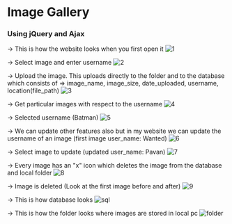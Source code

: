 # Image Gallery
### Using jQuery and Ajax


-> This is how the website looks when you first open it
![1](https://user-images.githubusercontent.com/43792460/85571320-af6d3f00-b651-11ea-9bb2-efaaee6103da.PNG)

-> Select image and enter username
![2](https://user-images.githubusercontent.com/43792460/85571785-0f63e580-b652-11ea-8779-727973df8448.PNG)

-> Upload the image. This uploads directly to the folder and to the database which consists of => image_name, image_size, date_uploaded, username, location(file_path) 
![3](https://user-images.githubusercontent.com/43792460/85571849-1e4a9800-b652-11ea-8e67-cad8fd0cb40f.PNG)

-> Get particular images with respect to the username
![4](https://user-images.githubusercontent.com/43792460/85571959-38847600-b652-11ea-9a27-fe6501b20c8c.PNG)

-> Selected username (Batman)
![5](https://user-images.githubusercontent.com/43792460/85572018-476b2880-b652-11ea-920f-cee5c9612793.PNG)

-> We can update other features also but in my website we can update the username of an image (first image user_name: Wanted)
![6](https://user-images.githubusercontent.com/43792460/85572078-52be5400-b652-11ea-970c-e46da99bf4a6.PNG)

-> Select image to update (updated user_name: Pavan)
![7](https://user-images.githubusercontent.com/43792460/85572233-6ec1f580-b652-11ea-94dd-314652ae934b.PNG)

-> Every image has an "x" icon which deletes the image from the database and local folder
![8](https://user-images.githubusercontent.com/43792460/85572388-8f8a4b00-b652-11ea-84f6-dca22cbf8d4c.PNG)

-> Image is deleted (Look at the first image before and after)
![9](https://user-images.githubusercontent.com/43792460/85572468-a03ac100-b652-11ea-80a8-c4276b2276a3.PNG)

-> This is how database looks
![sql](https://user-images.githubusercontent.com/43792460/85572519-ae88dd00-b652-11ea-8b20-59e9bd51d778.PNG)

-> This is how the folder looks where images are stored in local pc
![folder](https://user-images.githubusercontent.com/43792460/85572575-bb0d3580-b652-11ea-93b5-00ee2ff5f79e.PNG)
